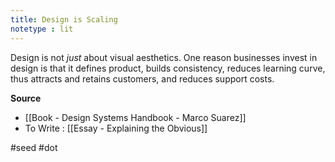 ```yaml
---
title: Design is Scaling
notetype : lit
---
```


Design is not *just* about visual aesthetics. One reason businesses invest in design is that it defines product, builds consistency, reduces learning curve, thus attracts and retains customers, and reduces support costs.

**Source**
- [[Book - Design Systems Handbook - Marco Suarez]]
- To Write : [[Essay - Explaining the Obvious]] 

#seed #dot 